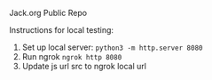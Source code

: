 Jack.org Public Repo

Instructions for local testing:
1. Set up local server: `python3 -m http.server 8080`
1. Run ngrok `ngrok http 8080`
1. Update js url src to ngrok local url
